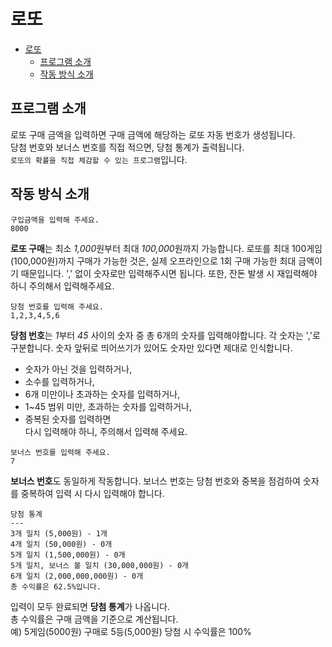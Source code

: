 # 로또

- [로또](#로또)
  - [프로그램 소개](#프로그램-소개)
  - [작동 방식 소개](#작동-방식-소개)

## 프로그램 소개

로또 구매 금액을 입력하면 구매 금액에 해당하는 로또 자동 번호가 생성됩니다.  
당첨 번호와 보너스 번호를 직접 적으면, 당첨 통계가 출력됩니다.  
`로또의 확률을 직접 체감할 수 있는 프로그램`입니다.

## 작동 방식 소개

```
구입금액을 입력해 주세요.
8000
```

**로또 구매**는 최소 *1,000*원부터 최대 *100,000*원까지 가능합니다. 로또를 최대 100게임(100,000원)까지 구매가 가능한 것은, 실제 오프라인으로 1회 구매 가능한 최대 금액이기 때문입니다. ',' 없이 숫자로만 입력해주시면 됩니다. 또한, 잔돈 발생 시 재입력해야 하니 주의해서 입력해주세요.

```
당첨 번호를 입력해 주세요.
1,2,3,4,5,6
```

**당첨 번호**는 *1*부터 _45_ 사이의 숫자 중 총 6개의 숫자를 입력해야합니다. 각 숫자는 ','로 구분합니다. 숫자 앞뒤로 띄어쓰기가 있어도 숫자만 있다면 제대로 인식합니다.

- 숫자가 아닌 것을 입력하거나,
- 소수를 입력하거나,
- 6개 미만이나 초과하는 숫자를 입력하거나,
- 1~45 범위 미만, 초과하는 숫자를 입력하거나,
- 중복된 숫자를 입력하면  
  다시 입력해야 하니, 주의해서 입력해 주세요.

```
보너스 번호를 입력해 주세요.
7
```

**보너스 번호**도 동일하게 작동합니다. 보너스 번호는 당첨 번호와 중복을 점검하여 숫자를 중복하여 입력 시 다시 입력해야 합니다.

```
당첨 통계
---
3개 일치 (5,000원) - 1개
4개 일치 (50,000원) - 0개
5개 일치 (1,500,000원) - 0개
5개 일치, 보너스 볼 일치 (30,000,000원) - 0개
6개 일치 (2,000,000,000원) - 0개
총 수익률은 62.5%입니다.
```

입력이 모두 완료되면 **당첨 통계**가 나옵니다.  
총 수익률은 구매 금액을 기준으로 계산됩니다.  
예) 5게임(5000원) 구매로 5등(5,000원) 당첨 시 수익률은 100%
